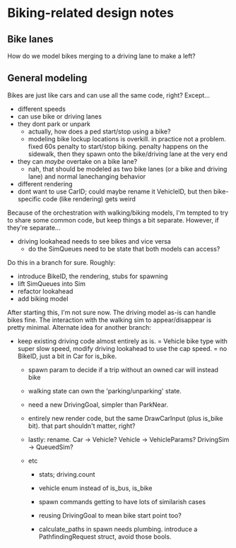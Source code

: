 # Biking-related design notes

## Bike lanes

How do we model bikes merging to a driving lane to make a left?

## General modeling

Bikes are just like cars and can use all the same code, right? Except...

- different speeds
- can use bike or driving lanes
- they dont park or unpark
	- actually, how does a ped start/stop using a bike?
	- modeling bike lockup locations is overkill. in practice not a
	  problem. fixed 60s penalty to start/stop biking. penalty happens on
	  the sidewalk, then they spawn onto the bike/driving lane at the very end
- they can _maybe_ overtake on a bike lane?
	- nah, that should be modeled as two bike lanes (or a bike and driving lane) and normal lanechanging behavior
- different rendering
- dont want to use CarID; could maybe rename it VehicleID, but then bike-specific code (like rendering) gets weird

Because of the orchestration with walking/biking models, I'm tempted to try to share some common code, but keep things a bit separate. However, if they're separate...

- driving lookahead needs to see bikes and vice versa
	- do the SimQueues need to be state that both models can access?


Do this in a branch for sure. Roughly:
- introduce BikeID, the rendering, stubs for spawning
- lift SimQueues into Sim
- refactor lookahead
- add biking model


After starting this, I'm not sure now. The driving model as-is can handle bikes
fine. The interaction with the walking sim to appear/disappear is pretty
minimal. Alternate idea for another branch:
- keep existing driving code almost entirely as is.
	= Vehicle bike type with super slow speed, modify driving lookahead to use the cap speed.
	= no BikeID, just a bit in Car for is_bike.
	- spawn param to decide if a trip without an owned car will instead bike
	- walking state can own the 'parking/unparking' state.
	- need a new DrivingGoal, simpler than ParkNear.
	- entirely new render code, but the same DrawCarInput (plus is_bike
	  bit). that part shouldn't matter, right?
	- lastly: rename. Car -> Vehicle? Vehicle -> VehicleParams? DrivingSim -> QueuedSim?

	- etc
		- stats; driving.count
		- vehicle enum instead of is_bus, is_bike
		- spawn commands getting to have lots of similarish cases
		- reusing DrivingGoal to mean bike start point too?

		- calculate_paths in spawn needs plumbing. introduce a PathfindingRequest struct, avoid those bools.
